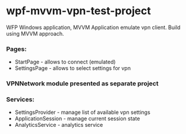 # wpf-mvvm-vpn-test-project
WFP Windows application, MVVM
Application emulate vpn client. Build using MVVM approach.
### Pages:
- StartPage - allows to connect (emulated)
- SettingsPage - allows to select settings for vpn

### VPNNetwork module presented as separate project 
### Services:
- SettingsProvider - manage list of available vpn settings
- ApplicationSession - manage current session state
- AnalyticsService - analytics service

